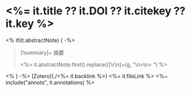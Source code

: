 
# <%= it.title ?? it.DOI ?? it.citekey ?? it.key %>
<% if(it.abstractNote) { -%>

> [!summary]+ 摘要
>
> <%= it.abstractNote.first().replace(/[\r\n]+/g, "\n>\n> ") %>

<% } -%>
[Zotero](./<%= it.backlink %>) <%= it.fileLink %>
<%~ include("annots", it.annotations) %>